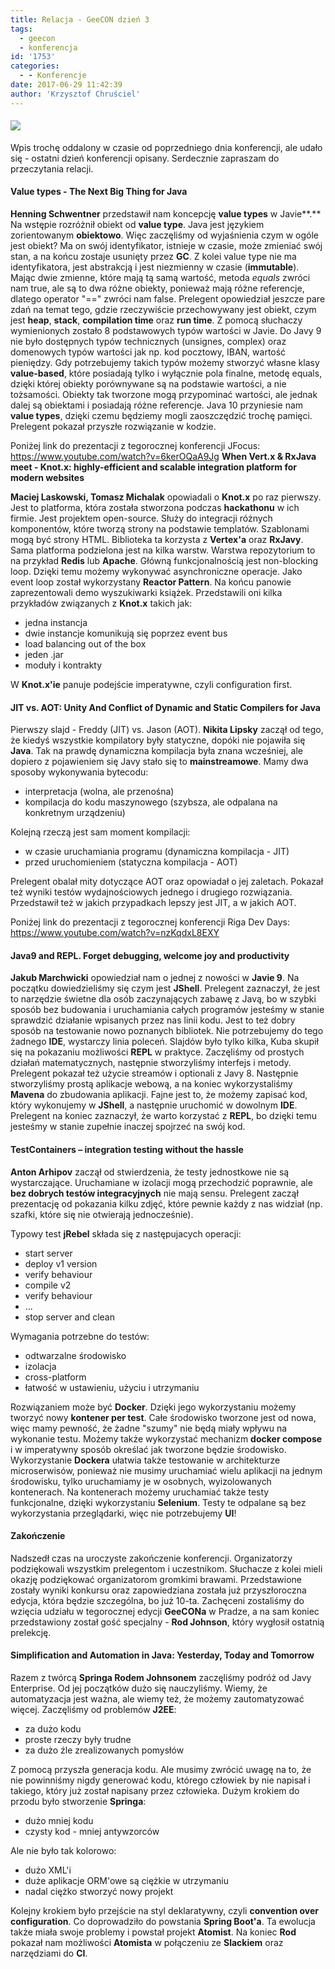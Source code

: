 ```yaml
---
title: Relacja - GeeCON dzień 3
tags:
  - geecon
  - konferencja
id: '1753'
categories:
  - - Konferencje
date: 2017-06-29 11:42:39
author: 'Krzysztof Chruściel'
---
```


#### ![](http://codecouple.pl/wp-content/uploads/2017/04/relacjaKonferencja.png)

Wpis trochę oddalony w czasie od poprzedniego dnia konferencji, ale udało się - ostatni dzień konferencji opisany. Serdecznie zapraszam do przeczytania relacji.
<!-- more -->
#### **Value types - The Next Big Thing for Java**

**Henning Schwentner** przedstawił nam koncepcję **value types** w Javie**.** Na wstępie rozróżnił obiekt od **value type**. Java jest językiem zorientowanym **obiektowo**. Więc zaczęliśmy od wyjaśnienia czym w ogóle jest obiekt? Ma on swój identyfikator, istnieje w czasie, może zmieniać swój stan, a na końcu zostaje usunięty przez **GC**. Z kolei value type nie ma identyfikatora, jest abstrakcją i jest niezmienny w czasie (**immutable**). Mając dwie zmienne, które mają tą samą wartość, metoda _equals_ zwróci nam true, ale są to dwa różne obiekty, ponieważ mają różne referencje, dlatego operator "==" zwróci nam false. Prelegent opowiedział jeszcze pare zdań na temat tego, gdzie rzeczywiście przechowywany jest obiekt, czym jest **heap**, **stack**, **compilation time** oraz **run time**. Z pomocą słuchaczy wymienionych zostało 8 podstawowych typów wartości w Javie. Do Javy 9 nie było dostępnych typów technicznych (unsignes, complex) oraz domenowych typów wartości jak np. kod pocztowy, IBAN, wartość pieniędzy. Gdy potrzebujemy takich typów możemy stworzyć własne  klasy **value-based**, które posiadają tylko i wyłącznie pola finalne, metodę equals, dzięki której obiekty porównywane są na podstawie wartości, a nie tożsamości. Obiekty tak tworzone mogą przypominać wartości, ale jednak dalej są obiektami i posiadają różne referencje. Java 10 przyniesie nam **value types**, dzięki czemu będziemy mogli zaoszczędzić trochę pamięci. Prelegent pokazał przyszłe rozwiązanie w kodzie.

Poniżej link do prezentacji z tegorocznej konferencji JFocus: https://www.youtube.com/watch?v=6kerOQaA9Jg **When Vert.x & RxJava meet - Knot.x: highly-efficient and scalable integration platform for modern websites**

**Maciej Laskowski, Tomasz Michalak** opowiadali o **Knot.x** po raz pierwszy. Jest to platforma, która została stworzona podczas **hackathonu** w ich firmie. Jest projektem open-source. Służy do integracji różnych komponentów, które tworzą strony na podstawie templatów. Szablonami mogą być strony HTML. Biblioteka ta korzysta z **Vertex'a** oraz **RxJavy**. Sama platforma podzielona jest na kilka warstw. Warstwa repozytorium to na przykład **Redis** lub **Apache**. Główną funkcjonalnością jest non-blocking loop. Dzięki temu możemy wykonywać asynchroniczne operacje. Jako event loop został wykorzystany **Reactor Pattern**. Na końcu panowie zaprezentowali demo wyszukiwarki książek. Przedstawili oni kilka przykładów związanych z **Knot.x** takich jak:

*   jedna instancja
*   dwie instancje komunikują się poprzez event bus
*   load balancing out of the box
*   jeden .jar
*   moduły i kontrakty

W **Knot.x'ie** panuje podejście imperatywne, czyli configuration first.

#### **JIT vs. AOT: Unity And Conflict of Dynamic and Static Compilers for Java**

Pierwszy slajd - Freddy (JIT) vs. Jason (AOT). **Nikita Lipsky** zaczął od tego, że kiedyś wszystkie kompilatory były statyczne, dopóki nie pojawiła się **Java**. Tak na prawdę dynamiczna kompilacja była znana wcześniej, ale dopiero z pojawieniem się Javy stało się to **mainstreamowe**. Mamy dwa sposoby wykonywania bytecodu:

*   interpretacja (wolna, ale przenośna)
*   kompilacja do kodu maszynowego (szybsza, ale odpalana na konkretnym urządzeniu)

Kolejną rzeczą jest sam moment kompilacji:

*   w czasie uruchamiania programu (dynamiczna kompilacja - JIT)
*   przed uruchomieniem (statyczna kompilacja - AOT)

Prelegent obalał mity dotyczące AOT oraz opowiadał o jej zaletach. Pokazał też wyniki testów wydajnościowych jednego i drugiego rozwiązania. Przedstawił też w jakich przypadkach lepszy jest JIT, a w jakich AOT.

Poniżej link do prezentacji z tegorocznej konferencji Riga Dev Days: https://www.youtube.com/watch?v=nzKqdxL8EXY

#### **Java9 and REPL. Forget debugging, welcome joy and productivity**

**Jakub Marchwicki** opowiedział nam o jednej z nowości w **Javie 9**. Na początku dowiedzieliśmy się czym jest **JShell**. Prelegent zaznaczył, że jest to narzędzie świetne dla osób zaczynających zabawę z Javą, bo w szybki sposób bez budowania i uruchamiania całych programów jesteśmy w stanie sprawdzić działanie wpisanych przez nas linii kodu. Jest to też dobry sposób na testowanie nowo poznanych bibliotek. Nie potrzebujemy do tego żadnego **IDE**, wystarczy linia poleceń. Slajdów było tylko kilka, Kuba skupił się na pokazaniu możliwości **REPL** w praktyce. Zaczęliśmy od prostych działań matematycznych, następnie stworzyliśmy interfejs i metody. Prelegent pokazał też użycie streamów i optionali z Javy 8. Następnie stworzyliśmy prostą aplikacje webową, a na koniec wykorzystaliśmy **Mavena** do zbudowania aplikacji. Fajne jest to, że możemy zapisać kod, który wykonujemy w **JShell**, a następnie uruchomić w dowolnym **IDE**. Prelegent na koniec zaznaczył, że warto korzystać z **REPL**, bo dzięki temu jesteśmy w stanie zupełnie inaczej spojrzeć na swój kod.

#### **TestContainers – integration testing without the hassle**

**Anton Arhipov** zaczął od stwierdzenia, że testy jednostkowe nie są wystarczające. Uruchamiane w izolacji mogą przechodzić poprawnie, ale **bez dobrych testów integracyjnych** nie mają sensu. Prelegent zaczął prezentację od pokazania kilku zdjęć, które pewnie każdy z nas widział (np. szafki, które się nie otwierają jednocześnie).

Typowy test **jRebel** składa się z następujacych operacji:

*   start server
*   deploy v1 version
*   verify behaviour
*   compile v2
*   verify behaviour
*   ...
*   stop server and clean

Wymagania potrzebne do testów:

*   odtwarzalne środowisko
*   izolacja
*   cross-platform
*   łatwość w ustawieniu, użyciu i utrzymaniu

Rozwiązaniem może być **Docker**. Dzięki jego wykorzystaniu możemy tworzyć nowy **kontener per test**. Całe środowisko tworzone jest od nowa, więc mamy pewność, że żadne "szumy" nie będą miały wpływu na wykonanie testu. Możemy także wykorzystać mechanizm **docker compose** i w imperatywny sposób określać jak tworzone będzie środowisko. Wykorzystanie **Dockera** ułatwia także testowanie w architekturze microserwisów, ponieważ nie musimy uruchamiać wielu aplikacji na jednym środowisku, tylko uruchamiamy je w osobnych, wyizolowanych kontenerach. Na kontenerach możemy uruchamiać także testy funkcjonalne, dzięki wykorzystaniu **Selenium**. Testy te odpalane są bez wykorzystania przeglądarki, więc nie potrzebujemy **UI**!

#### Zakończenie

Nadszedł czas na uroczyste zakończenie konferencji. Organizatorzy podziękowali wszystkim prelegentom i uczestnikom. Słuchacze z kolei mieli okazję podziękować organizatorom gromkimi brawami. Przedstawione zostały wyniki konkursu oraz zapowiedziana została już przyszłoroczna edycja, która będzie szczególna, bo już 10-ta. Zachęceni zostaliśmy do wzięcia udziału w tegorocznej edycji **GeeCONa** w Pradze, a na sam koniec przedstawiony został gość specjalny - **Rod Johnson**, który wygłosił ostatnią prelekcję.

#### **Simplification and Automation in Java: Yesterday, Today and Tomorrow**

Razem z twórcą **Springa Rodem Johnsonem** zaczęliśmy podróż od Javy Enterprise. Od jej początków dużo się nauczyliśmy. Wiemy, że automatyzacja jest ważna, ale wiemy też, że możemy zautomatyzować więcej. Zaczęliśmy od problemów **J2EE**:

*   za dużo kodu
*   proste rzeczy były trudne
*   za dużo źle zrealizowanych pomysłów

Z pomocą przyszła generacja kodu. Ale musimy zwrócić uwagę na to, że nie powinniśmy nigdy generować kodu, którego człowiek by nie napisał i takiego, który już został napisany przez człowieka. Dużym krokiem do przodu było stworzenie **Springa**:

*   dużo mniej kodu
*   czysty kod - mniej antywzorców

Ale nie było tak kolorowo:

*   dużo XML'i
*   duże aplikacje ORM'owe są ciężkie w utrzymaniu
*   nadal ciężko stworzyć nowy projekt

Kolejny krokiem było przejście na styl deklaratywny, czyli **convention over configuration**. Co doprowadziło do powstania **Spring Boot'a**. Ta ewolucja także miała swoje problemy i powstał projekt **Atomist**. Na koniec **Rod** pokazał nam możliwości **Atomista** w połączeniu ze **Slackiem** oraz narzędziami do **CI**.
